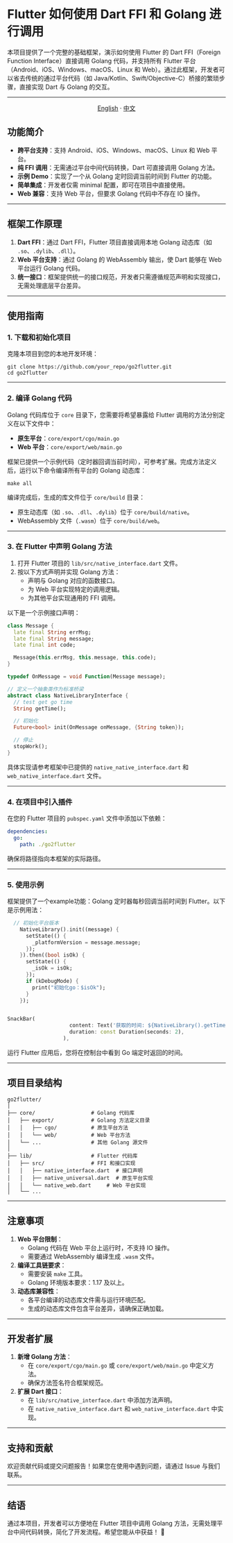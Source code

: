 # Flutter 如何使用 Dart FFI 和 Golang 进行调用

本项目提供了一个完整的基础框架，演示如何使用 Flutter 的 Dart FFI（Foreign Function Interface）直接调用 Golang 代码，并支持所有 Flutter 平台（Android、iOS、Windows、macOS、Linux 和 Web）。通过此框架，开发者可以省去传统的通过平台代码（如 Java/Kotlin、Swift/Objective-C）桥接的繁琐步骤，直接实现 Dart 与 Golang 的交互。



------

<div align="center">
<p align="center">
  <a href="https://github.com/yaooort/go2flutter/blob/master/README.md">English</a> · 
  <a href="https://github.com/yaooort/go2flutter/blob/master/README_ZH.md">中文</a>
</p>
</div>

## 功能简介

- **跨平台支持**：支持 Android、iOS、Windows、macOS、Linux 和 Web 平台。
- **纯 FFI 调用**：无需通过平台中间代码转换，Dart 可直接调用 Golang 方法。
- **示例 Demo**：实现了一个从 Golang 定时回调当前时间到 Flutter 的功能。
- **简单集成**：开发者仅需 minimal 配置，即可在项目中直接使用。
- **Web 兼容**：支持 Web 平台，但要求 Golang 代码中不存在 IO 操作。

------

## 框架工作原理

1. **Dart FFI**：通过 Dart FFI，Flutter 项目直接调用本地 Golang 动态库（如 `.so`、`.dylib`、`.dll`）。
2. **Web 平台支持**：通过 Golang 的 WebAssembly 输出，使 Dart 能够在 Web 平台运行 Golang 代码。
3. **统一接口**：框架提供统一的接口规范，开发者只需遵循规范声明和实现接口，无需处理底层平台差异。

------

## 使用指南

### 1. 下载和初始化项目

克隆本项目到您的本地开发环境：

```shell
git clone https://github.com/your_repo/go2flutter.git
cd go2flutter
```

------

### 2. 编译 Golang 代码

Golang 代码库位于 `core` 目录下，您需要将希望暴露给 Flutter 调用的方法分别定义在以下文件中：

- **原生平台**：`core/export/cgo/main.go`
- **Web 平台**：`core/export/web/main.go`

框架已提供一个示例代码（定时器回调当前时间），可参考扩展。完成方法定义后，运行以下命令编译所有平台的 Golang 动态库：

```shell
make all
```

编译完成后，生成的库文件位于 `core/build` 目录：

- 原生动态库（如 `.so`、`.dll`、`.dylib`）位于 `core/build/native`。
- WebAssembly 文件（`.wasm`）位于 `core/build/web`。

------

### 3. 在 Flutter 中声明 Golang 方法

1. 打开 Flutter 项目的 `lib/src/native_interface.dart` 文件。
2. 按以下方式声明并实现 Golang 方法：
   - 声明与 Golang 对应的函数接口。
   - 为 Web 平台实现特定的调用逻辑。
   - 为其他平台实现通用的 FFI 调用。

以下是一个示例接口声明：

```dart
class Message {
  late final String errMsg;
  late final String message;
  late final int code;

  Message(this.errMsg, this.message, this.code);
}

typedef OnMessage = void Function(Message message);

// 定义一个抽象类作为标准桥梁
abstract class NativeLibraryInterface {
  // test get go time
  String getTime();

  // 初始化
  Future<bool> init(OnMessage onMessage, {String token});

  // 停止
  stopWork();
}
```

具体实现请参考框架中已提供的 `native_native_interface.dart` 和 `web_native_interface.dart` 文件。

------

### 4. 在项目中引入插件

在您的 Flutter 项目的 `pubspec.yaml` 文件中添加以下依赖：

```yaml
dependencies:
  go:
    path: ./go2flutter
```

确保将路径指向本框架的实际路径。

------

### 5. 使用示例

框架提供了一个example功能：Golang 定时器每秒回调当前时间到 Flutter。以下是示例用法：

```dart
  // 初始化平台版本
    NativeLibrary().init((message) {
      setState(() {
        _platformVersion = message.message;
      });
    }).then((bool isOk) {
      setState(() {
        _isOk = isOk;
      });
      if (kDebugMode) {
        print("初始化go：$isOk");
      }
    });


SnackBar(
                    content: Text('获取的时间: ${NativeLibrary().getTime()}'),
                    duration: const Duration(seconds: 2),
                  ),
```

运行 Flutter 应用后，您将在控制台中看到 Go 端定时返回的时间。

------

## 项目目录结构

```
go2flutter/
│
├── core/                  # Golang 代码库
│   ├── export/            # Golang 方法定义目录
│   │   ├── cgo/           # 原生平台方法
│   │   └── web/           # Web 平台方法
│   └── ...                # 其他 Golang 源文件
│
├── lib/                   # Flutter 代码库
│   ├── src/               # FFI 和接口实现
│   │   ├── native_interface.dart  # 接口声明
│   │   ├── native_universal.dart  # 原生平台实现
│   │   └── native_web.dart     # Web 平台实现
│   └── ...
```

------

## 注意事项

1. **Web 平台限制**：
   - Golang 代码在 Web 平台上运行时，不支持 IO 操作。
   - 需要通过 WebAssembly 编译生成 `.wasm` 文件。
2. **编译工具链要求**：
   - 需要安装 `make` 工具。
   - Golang 环境版本要求：1.17 及以上。
3. **动态库兼容性**：
   - 各平台编译的动态库文件需与运行环境匹配。
   - 生成的动态库文件包含平台差异，请确保正确加载。

------

## 开发者扩展

1. **新增 Golang 方法**：
   - 在 `core/export/cgo/main.go` 或 `core/export/web/main.go` 中定义方法。
   - 确保方法签名符合框架规范。
2. **扩展 Dart 接口**：
   - 在 `lib/src/native_interface.dart` 中添加方法声明。
   - 在 `native_native_interface.dart` 和 `web_native_interface.dart` 中实现。

------

## 支持和贡献

欢迎贡献代码或提交问题报告！如果您在使用中遇到问题，请通过 Issue 与我们联系。

------

## 结语

通过本项目，开发者可以方便地在 Flutter 项目中调用 Golang 方法，无需处理平台中间代码转换，简化了开发流程。希望您能从中获益！ 🎉
